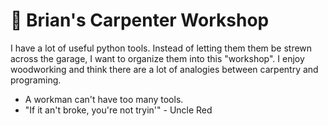 # 🧰 Brian's Carpenter Workshop

I have a lot of useful python tools. Instead of letting them them be strewn across the garage, I want to organize them into this "workshop". I enjoy woodworking and think there are a lot of analogies between carpentry and programing.

- A workman can't have too many tools.
- "If it an't broke, you're not tryin'" - Uncle Red